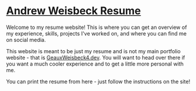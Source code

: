# [Andrew Weisbeck Resume](https://andrewweisbeck.com)

Welcome to my resume website! This is where you can get an overview of my experience, skills, projects I've worked on, and where you can find me on social media.

This website is meant to be just my resume and is not my main portfolio website - that is [GeauxWeisbeck4.dev](https://geauxweisbeck4.dev). You will want to head over there if you want a much cooler experience and to get a little more personal with me.

You can print the resume from here - just follow the instructions on the site!
